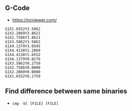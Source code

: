 ## G-Code

- https://ncviewer.com/

```
G1X1.6552Y3.5862
G1X2.2069Y3.8621
G1X2.7586Y3.8621
G1X3.5862Y3.5862
G1X4.1379Y3.0345
G1X4.4138Y2.2069
G1X4.4138Y1.6552
G1X4.1379Y0.8276
G1X3.5862Y0.2759
G1X2.7586Y0.0000
G1X2.2069Y0.0000
G1X1.6552Y0.2759
```


## Find difference between same binaries

- `cmp -bl [FILE] [FILE]`
